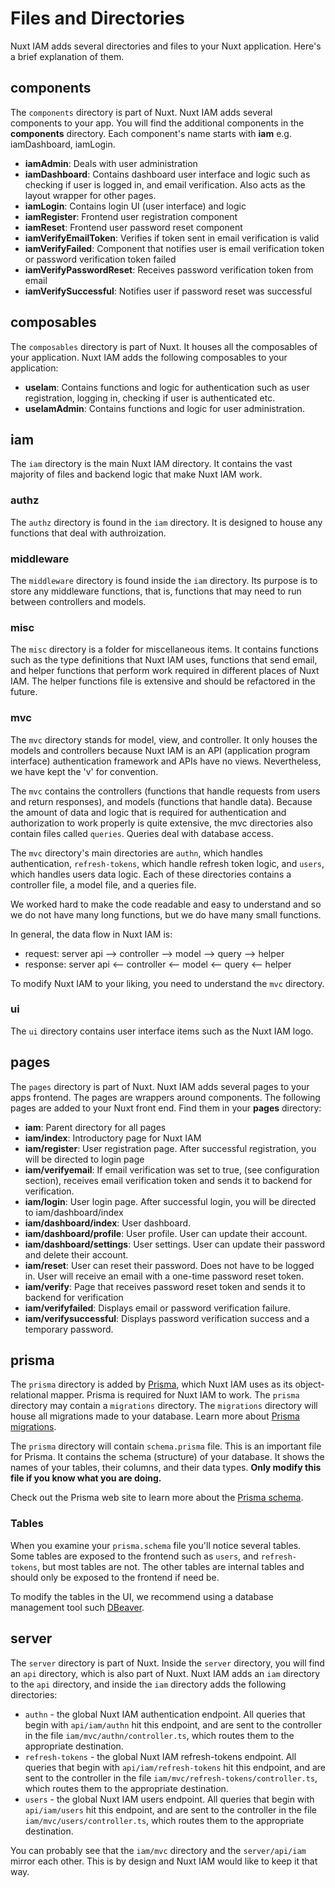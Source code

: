 # Files and Directories

Nuxt IAM adds several directories and files to your Nuxt application. Here's a brief explanation of them.

## components

The `components` directory is part of Nuxt. Nuxt IAM adds several components to your app. You will find the additional components in the **components** directory. Each component's name starts with **iam** e.g. iamDashboard, iamLogin.

- **iamAdmin**: Deals with user administration
- **iamDashboard**: Contains dashboard user interface and logic such as checking if user is logged in, and email verification. Also acts as the layout wrapper for other pages.
- **iamLogin**: Contains login UI (user interface) and logic
- **iamRegister**: Frontend user registration component
- **iamReset**: Frontend user password reset component
- **iamVerifyEmailToken**: Verifies if token sent in email verification is valid
- **iamVerifyFailed**: Component that notifies user is email verification token or password verification token failed
- **iamVerifyPasswordReset**: Receives password verification token from email
- **iamVerifySuccessful**: Notifies user if password reset was successful

## composables

The `composables` directory is part of Nuxt. It houses all the composables of your application. Nuxt IAM adds the following composables to your application:

- **useIam**: Contains functions and logic for authentication such as user registration, logging in, checking if user is authenticated etc.
- **useIamAdmin**: Contains functions and logic for user administration.

## iam

The `iam` directory is the main Nuxt IAM directory. It contains the vast majority of files and backend logic that make Nuxt IAM work.

### authz

The `authz` directory is found in the `iam` directory. It is designed to house any functions that deal with authroization.

### middleware

The `middleware` directory is found inside the `iam` directory. Its purpose is to store any middleware functions, that is, functions that may need to run between controllers and models.

### misc

The `misc` directory is a folder for miscellaneous items. It contains functions such as the type definitions that Nuxt IAM uses, functions that send email, and helper functions that perform work required in different places of Nuxt IAM. The helper functions file is extensive and should be refactored in the future.

### mvc

The `mvc` directory stands for model, view, and controller. It only houses the models and controllers because Nuxt IAM is an API (application program interface) authentication framework and APIs have no views. Nevertheless, we have kept the 'v' for convention.

The `mvc` contains the controllers (functions that handle requests from users and return responses), and models (functions that handle data). Because the amount of data and logic that is required for authentication and authorization to work properly is quite extensive, the mvc directories also contain files called `queries`. Queries deal with database access.

The `mvc` directory's main directories are `authn`, which handles authentication, `refresh-tokens`, which handle refresh token logic, and `users`, which handles users data logic. Each of these directories contains a controller file, a model file, and a queries file.

We worked hard to make the code readable and easy to understand and so we do not have many long functions, but we do have many small functions.

In general, the data flow in Nuxt IAM is:

- request: server api --> controller --> model --> query --> helper
- response: server api <-- controller <-- model <-- query <-- helper

To modify Nuxt IAM to your liking, you need to understand the `mvc` directory.

### ui

The `ui` directory contains user interface items such as the Nuxt IAM logo.

## pages

The `pages` directory is part of Nuxt. Nuxt IAM adds several pages to your apps frontend. The pages are wrappers around components. The following pages are added to your Nuxt front end. Find them in your **pages** directory:

- **iam**: Parent directory for all pages
- **iam/index**: Introductory page for Nuxt IAM
- **iam/register**: User registration page. After successful registration, you will be directed to login page
- **iam/verifyemail**: If email verification was set to true, (see configuration section), receives email verification token and sends it to backend for verification.
- **iam/login**: User login page. After successful login, you will be directed to iam/dashboard/index
- **iam/dashboard/index**: User dashboard.
- **iam/dashboard/profile**: User profile. User can update their account.
- **iam/dashboard/settings**: User settings. User can update their password and delete their account.
- **iam/reset**: User can reset their password. Does not have to be logged in. User will receive an email with a one-time password reset token.
- **iam/verify**: Page that receives password reset token and sends it to backend for verification
- **iam/verifyfailed**: Displays email or password verification failure.
- **iam/verifysuccessful**: Displays password verification success and a temporary password.

## prisma

The `prisma` directory is added by [Prisma](https://prisma.io), which Nuxt IAM uses as its object-relational mapper. Prisma is required for Nuxt IAM to work. The `prisma` directory may contain a `migrations` directory. The `migrations` directory will house all migrations made to your database. Learn more about [Prisma migrations](https://www.prisma.io/docs/concepts/components/prisma-migrate).

The `prisma` directory will contain `schema.prisma` file. This is an important file for Prisma. It contains the schema (structure) of your database. It shows the names of your tables, their columns, and their data types. **Only modify this file if you know what you are doing.**

Check out the Prisma web site to learn more about the [Prisma schema](https://www.prisma.io/docs/concepts/components/prisma-schema).

### Tables

When you examine your `prisma.schema` file you'll notice several tables. Some tables are exposed to the frontend such as `users`, and `refresh-tokens`, but most tables are not. The other tables are internal tables and should only be exposed to the frontend if need be.

To modify the tables in the UI, we recommend using a database management tool such [DBeaver](https://dbeaver.io/).

## server

The `server` directory is part of Nuxt. Inside the `server` directory, you will find an `api` directory, which is also part of Nuxt. Nuxt IAM adds an `iam` directory to the `api` directory, and inside the `iam` directory adds the following directories:

- `authn` - the global Nuxt IAM authentication endpoint. All queries that begin with `api/iam/authn` hit this endpoint, and are sent to the controller in the file `iam/mvc/authn/controller.ts`, which routes them to the appropriate destination.
- `refresh-tokens` - the global Nuxt IAM refresh-tokens endpoint. All queries that begin with `api/iam/refresh-tokens` hit this endpoint, and are sent to the controller in the file `iam/mvc/refresh-tokens/controller.ts`, which routes them to the appropriate destination.
- `users` - the global Nuxt IAM users endpoint. All queries that begin with `api/iam/users` hit this endpoint, and are sent to the controller in the file `iam/mvc/users/controller.ts`, which routes them to the appropriate destination.

You can probably see that the `iam/mvc` directory and the `server/api/iam` mirror each other. This is by design and Nuxt IAM would like to keep it that way.
